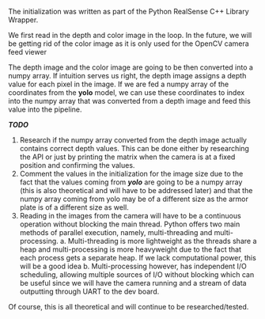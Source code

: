 The initialization was written as part of the Python RealSense C++ Library Wrapper.

We first read in the depth and color image in the loop. In the future, we will be getting rid of the color image as it is only used for the OpenCV camera feed viewer

The depth image and the color image are going to be then converted into a numpy array. If intuition serves us right, the depth image assigns a depth value for each pixel in the image. If we are fed a numpy array of the coordinates from the **yolo** model, we can use these coordinates to index into the numpy array that was converted from a depth image and feed this value into the pipeline. 

***TODO***
1. Research if the numpy array converted from the depth image actually contains correct depth values. This can be done either by researching the API or just by printing the matrix when the camera is at a fixed position and confirming the values.
2. Comment the values in the initialization for the image size due to the fact that the values coming from ***yolo*** are going to be a numpy array (this is also theoretical and will have to be addressed later) and that the numpy array coming from yolo may be of a different size as the armor plate is of a different size as well.
3. Reading in the images from the camera will have to be a continuous operation without blocking the main thread. Python offers two main methods of parallel execution, namely, multi-threading and multi-processing. 
	a. Multi-threading is more lightweight as the threads share a heap and multi-processing is more heavyweight due to the fact that each process gets a separate heap. If we lack computational power, this will be a good idea
	b. Multi-processing however, has independent I/O scheduling, allowing multiple sources of I/O without blocking which can be useful since we will have the camera running and a stream of data outputting through UART to the dev board.

Of course, this is all theoretical and will continue to be researched/tested.